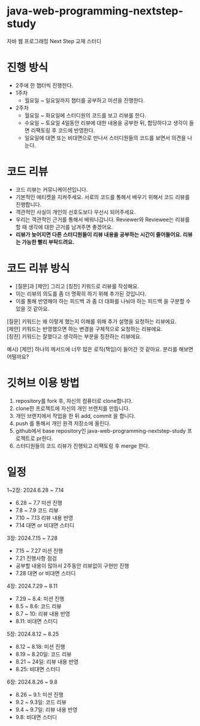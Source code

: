 # java-web-programming-nextstep-study
자바 웹 프로그래밍 Next Step 교재 스터디
# 진행 방식
- 2주에 한 챕터씩 진행한다.
- 1주차
  - 월요일 ~ 일요일까지 챕터를 공부하고 미션을 진행한다.
- 2주차
  - 월요일 ~ 화요일에 스터디원의 코드를 보고 리뷰를 한다.
  - 수요일 ~ 토요일 4일동안 리뷰에 대한 내용을 공부한 뒤, 합당하다고 생각이 들면 리팩토링 후 코드에 반영한다.
  - 일요일에 대면 또는 비대면으로 만나서 스터디원들의 코드를 보면서 의견을 나눈다.
# 코드 리뷰
- 코드 리뷰는 커뮤니케이션입니다.
- 기본적인 에티켓을 지켜주세요. 서로의 코드를 통해서 배우기 위해서 코드 리뷰를 진행합니다.
- 객관적인 사실이 개인의 선호도보다 우선시 되어주세요.
- 우리는 객관적인 근거를 통해서 배워나갑니다. Reviewer와 Reviewee는 리뷰를 할 때 생각에 대한 근거를 남겨주면 좋겠어요.
- **리뷰가 늦어지면 다른 스터디원들이 리뷰 내용을 공부하는 시간이 줄어들어요. 리뷰는 가능한 빨리 부탁드려요.**
# 코드 리뷰 방식
- [질문]과 [제안] 그리고 [칭찬] 키워드로 리뷰를 작성해요.
- 이는 리뷰의 의도를 좀 더 명확히 하기 위해 추가된 것입니다.
- 이를 통해 반영해야 하는 피드백 과 좀 더 대화를 나눠야 하는 피드백 을 구분할 수 있을 것 같아요.

[질문] 키워드는 왜 이렇게 했는지 이해를 위해 추가 설명을 요청하는 리뷰에요.<br/>
[제안] 키워드는 반영했으면 하는 변경을 구체적으로 요청하는 리뷰에요.<br/>
[칭찬] 키워드는 잘했다고 생각하는 부분을 칭찬하는 리뷰에요.<br/>

예시) [제안] 하나의 메서드에 너무 많은 로직(책임)이 들어간 것 같아요. 분리를 해보면 어떨까요?
# 깃허브 이용 방법
1. repository를 fork 후, 자신의 컴퓨터로 clone합니다.
2. clone한 프로젝트에 자신의 개인 브랜치를 만듭니다.
3. 개인 브랜치에서 작업을 한 뒤 add, commit 을 합니다.
4. push 를 통해서 개인 원격 저장소에 올린다.
5. github에서 base repository인 java-web-programming-nextstep-study 프로젝트로 pr한다.
6. 스터디원들의 코드 리뷰가 진행되고 리팩토링 후 merge 한다.

# 일정
1~2장: 2024.6.28 ~ 7.14
- 6.28 ~ 7.7 미션 진행
- 7.8 ~ 7.9 코드 리뷰
- 7.10 ~ 7.13 리뷰 내용 반영
- 7.14 대면 or 비대면 스터디

3장: 2024.7.15 ~ 7.28
- 7.15 ~ 7.27 미션 진행
- 7.21 진행사항 점검
- 공부할 내용이 많아서 2주동안 리뷰없이 구현만 진행
- 7.28 대면 or 비대면 스터디

4장: 2024.7.29 ~ 8.11
- 7.29 ~ 8.4: 미션 진행
- 8.5 ~ 8.6: 코드 리뷰
- 8.7 ~ 10: 리뷰 내용 반영
- 8.11: 비대면 스터디

5장: 2024.8.12 ~ 8.25
- 8.12 ~ 8.18: 미션 진행
- 8.19 ~ 8.20일: 코드 리뷰
- 8.21 ~ 24일: 리뷰 내용 반영
- 8.25: 비대면 스터디

6장: 2024.8.26 ~ 9.8
- 8.26 ~ 9.1: 미션 진행
- 9.2 ~ 9.3일: 코드 리뷰
- 9.4 ~ 9.7일: 리뷰 내용 반영
- 9.8: 비대면 스터디
